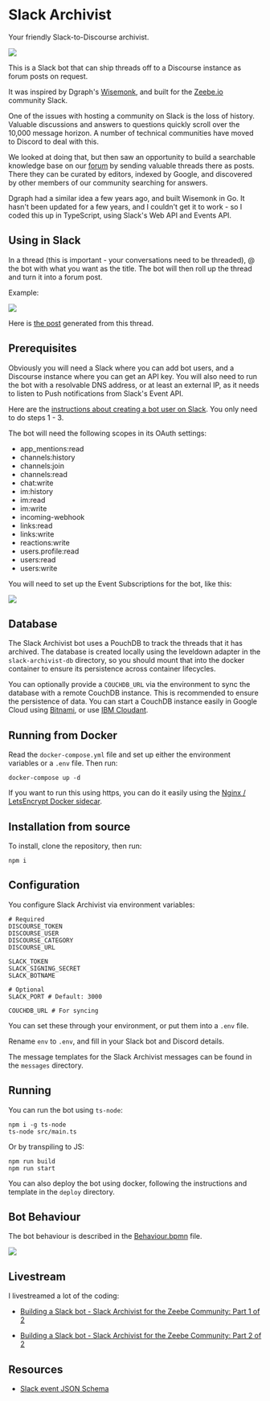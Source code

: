 # Slack Archivist

Your friendly Slack-to-Discourse archivist.

![](img/Dianne_Macaskill.jpg)

This is a Slack bot that can ship threads off to a Discourse instance as forum posts on request.

It was inspired by Dgraph's [Wisemonk](https://github.com/dgraph-io/wisemonk), and built for the [Zeebe.io](https://zeebe.io) community Slack.

One of the issues with hosting a community on Slack is the loss of history. Valuable discussions and answers to questions quickly scroll over the 10,000 message horizon. A number of technical communities have moved to Discord to deal with this.

We looked at doing that, but then saw an opportunity to build a searchable knowledge base on our [forum](https://forum.zeebe.io) by sending valuable threads there as posts. There they can be curated by editors, indexed by Google, and discovered by other members of our community searching for answers.

Dgraph had a similar idea a few years ago, and built Wisemonk in Go. It hasn't been updated for a few years, and I couldn't get it to work - so I coded this up in TypeScript, using Slack's Web API and Events API.

## Using in Slack

In a thread (this is important - your conversations need to be threaded), @ the bot with what you want as the title. The bot will then roll up the thread and turn it into a forum post.

Example:

![](img/example.png)

Here is [the post](https://forum.zeebe.io/t/zeebe-failover/980) generated from this thread.

## Prerequisites

Obviously you will need a Slack where you can add bot users, and a Discourse instance where you can get an API key. You will also need to run the bot with a resolvable DNS address, or at least an external IP, as it needs to listen to Push notifications from Slack's Event API.

Here are the [instructions about creating a bot user on Slack](https://api.slack.com/bot-users). You only need to do steps 1 - 3.

The bot will need the following scopes in its OAuth settings:

- app_mentions:read
- channels:history
- channels:join
- channels:read
- chat:write
- im:history
- im:read
- im:write
- incoming-webhook
- links:read
- links:write
- reactions:write
- users.profile:read
- users:read
- users:write

You will need to set up the Event Subscriptions for the bot, like this:

![](img/event-subscriptions.png)

## Database

The Slack Archivist bot uses a PouchDB to track the threads that it has archived. The database is created locally using the leveldown adapter in the `slack-archivist-db` directory, so you should mount that into the docker container to ensure its persistence across container lifecycles.

You can optionally provide a `COUCHDB_URL` via the environment to sync the database with a remote CouchDB instance. This is recommended to ensure the persistence of data. You can start a CouchDB instance easily in Google Cloud using [Bitnami](https://bitnami.com/stack/couchdb/cloud/google), or use [IBM Cloudant](https://www.ibm.com/cloud/cloudant).

## Running from Docker

Read the `docker-compose.yml` file and set up either the environment variables or a `.env` file. Then run:

```
docker-compose up -d
```

If you want to run this using https, you can do it easily using the [Nginx / LetsEncrypt Docker sidecar](https://github.com/jwulf/letsencrypt-nginx-sidecar).

## Installation from source

To install, clone the repository, then run:

```
npm i
```

## Configuration

You configure Slack Archivist via environment variables:

```
# Required
DISCOURSE_TOKEN
DISCOURSE_USER
DISCOURSE_CATEGORY
DISCOURSE_URL

SLACK_TOKEN
SLACK_SIGNING_SECRET
SLACK_BOTNAME

# Optional
SLACK_PORT # Default: 3000

COUCHDB_URL # For syncing
```

You can set these through your environment, or put them into a `.env` file.

Rename `env` to `.env`, and fill in your Slack bot and Discord details.

The message templates for the Slack Archivist messages can be found in the `messages` directory.

## Running

You can run the bot using `ts-node`:

```
npm i -g ts-node
ts-node src/main.ts
```

Or by transpiling to JS:

```
npm run build
npm run start
```

You can also deploy the bot using docker, following the instructions and template in the `deploy` directory.

## Bot Behaviour

The bot behaviour is described in the [Behaviour.bpmn](Behaviour.bpmn) file.

![](img/Behaviour.png)

## Livestream

I livestreamed a lot of the coding:

- [Building a Slack bot - Slack Archivist for the Zeebe Community: Part 1 of 2](https://youtu.be/v5CkZb-xlBc)

- [Building a Slack bot - Slack Archivist for the Zeebe Community: Part 2 of 2](https://youtu.be/n3zDiqRgW0o)

## Resources

- [Slack event JSON Schema](https://github.com/slackapi/slack-api-specs/blob/master/events-api/slack_common_event_wrapper_schema.json)
